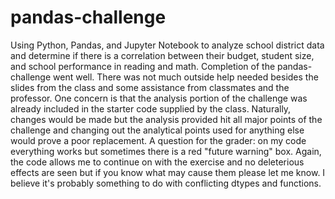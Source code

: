 # pandas-challenge
Using Python, Pandas, and Jupyter Notebook to analyze school district data and determine if there is a correlation between their budget, student size, and school performance in reading and math.
Completion of the pandas-challenge went well. There was not much outside help needed besides the slides from the class and some assistance from classmates and the professor. One concern is that the analysis portion of the challenge was already included in the starter code supplied by the class. Naturally, changes would be made but the analysis provided hit all major points of the challenge and changing out the analytical points used for anything else would prove a poor replacement.
A question for the grader: on my code everything works but sometimes there is a red "future warning" box. Again, the code allows me to continue on with the exercise and no deleterious effects are seen but if you know what may cause them please let me know. I believe it's probably something to do with conflicting dtypes and functions.

